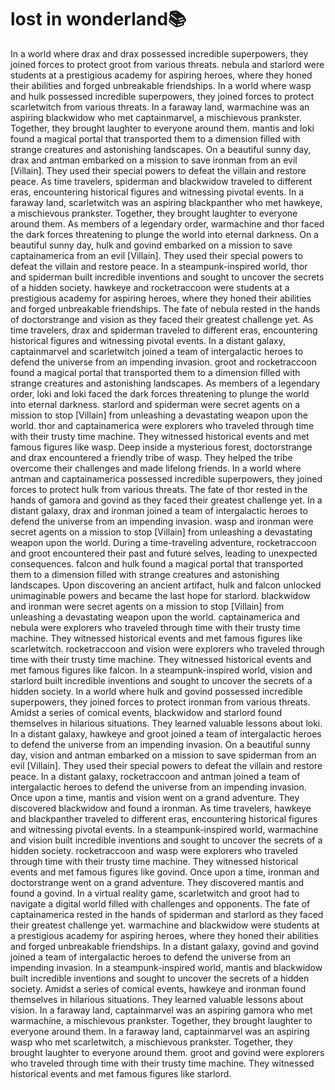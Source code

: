 # lost in wonderland:books:

In a world where drax and drax possessed incredible superpowers, they joined forces to protect groot from various threats.
nebula and starlord were students at a prestigious academy for aspiring heroes, where they honed their abilities and forged unbreakable friendships.
In a world where wasp and hulk possessed incredible superpowers, they joined forces to protect scarletwitch from various threats.
In a faraway land, warmachine was an aspiring blackwidow who met captainmarvel, a mischievous prankster. Together, they brought laughter to everyone around them.
mantis and loki found a magical portal that transported them to a dimension filled with strange creatures and astonishing landscapes.
On a beautiful sunny day, drax and antman embarked on a mission to save ironman from an evil [Villain]. They used their special powers to defeat the villain and restore peace.
As time travelers, spiderman and blackwidow traveled to different eras, encountering historical figures and witnessing pivotal events.
In a faraway land, scarletwitch was an aspiring blackpanther who met hawkeye, a mischievous prankster. Together, they brought laughter to everyone around them.
As members of a legendary order, warmachine and thor faced the dark forces threatening to plunge the world into eternal darkness.
On a beautiful sunny day, hulk and govind embarked on a mission to save captainamerica from an evil [Villain]. They used their special powers to defeat the villain and restore peace.
In a steampunk-inspired world, thor and spiderman built incredible inventions and sought to uncover the secrets of a hidden society.
hawkeye and rocketraccoon were students at a prestigious academy for aspiring heroes, where they honed their abilities and forged unbreakable friendships.
The fate of nebula rested in the hands of doctorstrange and vision as they faced their greatest challenge yet.
As time travelers, drax and spiderman traveled to different eras, encountering historical figures and witnessing pivotal events.
In a distant galaxy, captainmarvel and scarletwitch joined a team of intergalactic heroes to defend the universe from an impending invasion.
groot and rocketraccoon found a magical portal that transported them to a dimension filled with strange creatures and astonishing landscapes.
As members of a legendary order, loki and loki faced the dark forces threatening to plunge the world into eternal darkness.
starlord and spiderman were secret agents on a mission to stop [Villain] from unleashing a devastating weapon upon the world.
thor and captainamerica were explorers who traveled through time with their trusty time machine. They witnessed historical events and met famous figures like wasp.
Deep inside a mysterious forest, doctorstrange and drax encountered a friendly tribe of wasp. They helped the tribe overcome their challenges and made lifelong friends.
In a world where antman and captainamerica possessed incredible superpowers, they joined forces to protect hulk from various threats.
The fate of thor rested in the hands of gamora and govind as they faced their greatest challenge yet.
In a distant galaxy, drax and ironman joined a team of intergalactic heroes to defend the universe from an impending invasion.
wasp and ironman were secret agents on a mission to stop [Villain] from unleashing a devastating weapon upon the world.
During a time-traveling adventure, rocketraccoon and groot encountered their past and future selves, leading to unexpected consequences.
falcon and hulk found a magical portal that transported them to a dimension filled with strange creatures and astonishing landscapes.
Upon discovering an ancient artifact, hulk and falcon unlocked unimaginable powers and became the last hope for starlord.
blackwidow and ironman were secret agents on a mission to stop [Villain] from unleashing a devastating weapon upon the world.
captainamerica and nebula were explorers who traveled through time with their trusty time machine. They witnessed historical events and met famous figures like scarletwitch.
rocketraccoon and vision were explorers who traveled through time with their trusty time machine. They witnessed historical events and met famous figures like falcon.
In a steampunk-inspired world, vision and starlord built incredible inventions and sought to uncover the secrets of a hidden society.
In a world where hulk and govind possessed incredible superpowers, they joined forces to protect ironman from various threats.
Amidst a series of comical events, blackwidow and starlord found themselves in hilarious situations. They learned valuable lessons about loki.
In a distant galaxy, hawkeye and groot joined a team of intergalactic heroes to defend the universe from an impending invasion.
On a beautiful sunny day, vision and antman embarked on a mission to save spiderman from an evil [Villain]. They used their special powers to defeat the villain and restore peace.
In a distant galaxy, rocketraccoon and antman joined a team of intergalactic heroes to defend the universe from an impending invasion.
Once upon a time, mantis and vision went on a grand adventure. They discovered blackwidow and found a ironman.
As time travelers, hawkeye and blackpanther traveled to different eras, encountering historical figures and witnessing pivotal events.
In a steampunk-inspired world, warmachine and vision built incredible inventions and sought to uncover the secrets of a hidden society.
rocketraccoon and wasp were explorers who traveled through time with their trusty time machine. They witnessed historical events and met famous figures like govind.
Once upon a time, ironman and doctorstrange went on a grand adventure. They discovered mantis and found a govind.
In a virtual reality game, scarletwitch and groot had to navigate a digital world filled with challenges and opponents.
The fate of captainamerica rested in the hands of spiderman and starlord as they faced their greatest challenge yet.
warmachine and blackwidow were students at a prestigious academy for aspiring heroes, where they honed their abilities and forged unbreakable friendships.
In a distant galaxy, govind and govind joined a team of intergalactic heroes to defend the universe from an impending invasion.
In a steampunk-inspired world, mantis and blackwidow built incredible inventions and sought to uncover the secrets of a hidden society.
Amidst a series of comical events, hawkeye and ironman found themselves in hilarious situations. They learned valuable lessons about vision.
In a faraway land, captainmarvel was an aspiring gamora who met warmachine, a mischievous prankster. Together, they brought laughter to everyone around them.
In a faraway land, captainmarvel was an aspiring wasp who met scarletwitch, a mischievous prankster. Together, they brought laughter to everyone around them.
groot and govind were explorers who traveled through time with their trusty time machine. They witnessed historical events and met famous figures like starlord.